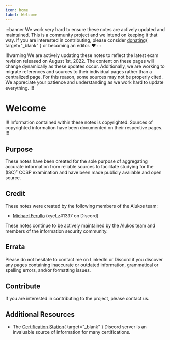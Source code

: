 ```yaml
---
icon: home
label: Welcome
---
```


:::banner
We work very hard to ensure these notes are actively updated and maintained. This is a community project and we intend on keeping it that way. If you are interested in contributing, please consider [donating](https://patreon.com/alukos){ target="_blank" } or becoming an editor. ❤️
:::

!!!warning
We are actively updating these notes to reflect the latest exam revision released on August 1st, 2022. The content on these pages will change dynamically as these updates occur. Additionally, we are working to migrate references and sources to their individual pages rather than a centralized page. For this reason, some sources may not be properly cited. We appreciate your patience and understanding as we work hard to update everything.
!!!

# Welcome

!!!
Information contained within these notes is copyrighted. Sources of copyrighted information have been documented on their respective pages.
!!!

## Purpose

These notes have been created for the sole purpose of aggregating accurate information from reliable sources to facilitate studying for the (ISC)² CCSP examination and have been made publicly available and open source.

## Credit

These notes were created by the following members of the Alukos team:

- [Michael Ferullo](https://linkedin.com/mjferullo) (xyeLz#1337 on Discord)

These notes continue to be actively maintained by the Alukos team and members of the information security community.

## Errata

Please do not hesitate to contact me on LinkedIn or Discord if you discover any pages containing inaccurate or outdated information, grammatical or spelling errors, and/or formatting issues.

## Contribute

If you are interested in contributing to the project, please contact us.

## Additional Resources

- The [Certification Station](https://discord.gg/certstation){ target="_blank" } Discord server is an invaluable source of information for many certifications.